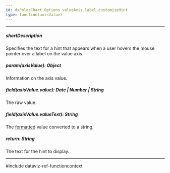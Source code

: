 ```yaml
---
id: dxPolarChart.Options.valueAxis.label.customizeHint
type: function(axisValue)
---
```

---
##### shortDescription
Specifies the text for a hint that appears when a user hovers the mouse pointer over a label on the value axis.

##### param(axisValue): Object
Information on the axis value.

##### field(axisValue.value): Date | Number | String
The raw value.

##### field(axisValue.valueText): String
The [formatted](/api-reference/10%20UI%20Components/dxPolarChart/1%20Configuration/valueAxis/label/format.md '/Documentation/ApiReference/UI_Components/dxPolarChart/Configuration/valueAxis/label/#format') value converted to a string.

##### return: String
The text for the hint to display.

---
#include dataviz-ref-functioncontext